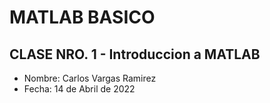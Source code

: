 # MATLAB BASICO

## CLASE NRO. 1 - Introduccion a MATLAB

- Nombre: Carlos Vargas Ramirez
- Fecha: 14 de Abril de 2022